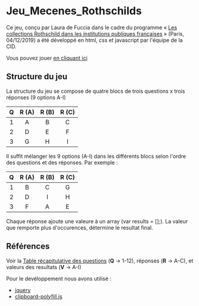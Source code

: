 # Jeu_Mecenes_Rothschilds

Ce jeu, conçu par Laura de Fuccia dans le cadre du programme « [Les collections Rothschild dans les institutions publiques françaises](https://collections.rothschild.inha.fr/fr/index.html) » (Paris, 04/12/2019) a été développé en html, css et javascript par l'équipe de la CID.

Vous pouvez jouer [en cliquant ici](https://collections.rothschild.inha.fr/fr/quel-rothschild-etes-vous.html)

## Structure du jeu

La structure du jeu se compose de quatre blocs de trois questions x trois réponses (9 options A-I)

| Q | R (A) | R (B) | R (C) |
| :----: | :----: | :----: | :----: |
| 1 | A | B | C |
| 2 | D | E | F |
| 3 | G | H | I |

Il suffit mélanger les 9 options (A-I) dans les différents blocs selon l'ordre des questions et des réponses. 
Par exemple :

| Q | R (A) | R (B) | R (C) |
| :----: | :----: | :----: | :----: |
| 1 | B | C | G |
| 2 | D | I | H |
| 3 | F | A | E |

Chaque réponse ajoute une valeure à un array (var results = [];). La valeur que remporte plus d'occurences, détermine le resultat final.

## Références

Voir la [Table récapitulative des questions](https://github.com/INHAParis/Jeu_Collections_Rothschild/blob/master/reponses.md) (**Q** -> 1-12), réponses (**R** -> A-C), et valeurs des resultats (**V** -> A-I)

Pour le devéloppement nous avons utilisé :
* [jquery](https://github.com/jquery/jquery)
* [clipboard-polyfill.js](https://github.com/lgarron/clipboard-polyfill)
